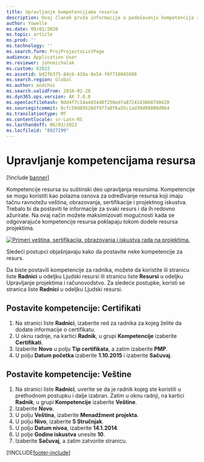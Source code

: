 ```yaml
---
title: Upravljanje kompetencijama resursa
description: Ovaj članak pruža informacije o podešavanju kompetencija za projektne resurse.
author: Yowelle
ms.date: 09/01/2020
ms.topic: article
ms.prod: ''
ms.technology: ''
ms.search.form: ProjProjectsListPage
audience: Application User
ms.reviewer: johnmichalak
ms.custom: 82022
ms.assetid: bd2fb375-84c6-428a-8e54-f0f719045898
ms.search.region: Global
ms.author: andchoi
ms.search.validFrom: 2016-02-28
ms.dyn365.ops.version: AX 7.0.0
ms.openlocfilehash: 0dd4f7c14a4d34d8f250edfa8724143868740420
ms.sourcegitcommit: 6cfc50d89528df977a8f6a55c1ad39d99800d9b4
ms.translationtype: MT
ms.contentlocale: sr-Latn-RS
ms.lasthandoff: 06/03/2022
ms.locfileid: "8927299"
---
```

# <a name="manage-resource-competencies"></a>Upravljanje kompetencijama resursa

[!include [banner](../includes/banner.md)]

Kompetencije resursa su suštinski deo upravljanja resursima. Kompetencije se mogu koristiti kao polazna osnova za određivanje resursa koji imaju tačnu ravnotežu veština, obrazovanja, sertifikacije i projektnog iskustva. Trebalo bi da postaviti te informacije za svaki resurs i da ih redovno ažurirate. Na ovaj način možete maksimizovati mogućnosti kada se odgovarajuće kompetencije resursa poklapaju tokom dodele resursa projektima.

[![Primeri veština, sertifikacija, obrazovanja i iskustva rada na projektima.](./media/projectresourcing06-1024x383.jpg)](./media/projectresourcing06.jpg)

Sledeći postupci objašnjavaju kako da postavite neke kompetencije za resurs.

Da biste postavili kompetencije za radnika, možete da koristite ili stranicu liste **Radnici** u odeljku Ljudski resursi ili stranicu liste **Resursi** u odeljku Upravljanje projektima i računovodstvo. Za sledeće postupke, koristi se stranica liste **Radnici** u odeljku Ljudski resursi.

## <a name="set-up-competencies-certificates"></a>Postavite kompetencije: Certifikati

1. Na stranici liste **Radnici**, izaberite red za radnika za kojeg želite da dodate informacije o certifikatu.
2. U oknu radnje, na kartici **Radnik**, u grupi **Kompetencije** izaberite **Certifikati**.
3. Izaberite **Novo** u polju **Tip certifikata**, a zatim izaberite **PMP**.
4. U polju **Datum početka** izaberite **1.10.2015** i izaberite **Sačuvaj**.

## <a name="set-up-competencies-skills"></a>Postavite kompetencije: Veštine

1. Na stranici liste **Radnici**, uverite se da je radnik kojeg ste koristili u prethodnom postupku i dalje izabran. Zatim u oknu radnji, na kartici **Radnik**, u grupi **Kompetencije** izaberite **Veštine**.
2. Izaberite **Novo**.
3. U polju **Veština**, izaberite **Menadžment projekta**.
4. U polju **Nivo**, izaberite **5 Stručnjak**.
5. U polju **Datum nivoa**, izaberite **14.1.2014**.
6. U polje **Godine iskustva** unesite **10**.
7. Izaberite **Sačuvaj**, a zatim zatvorite stranicu.


[!INCLUDE[footer-include](../includes/footer-banner.md)]